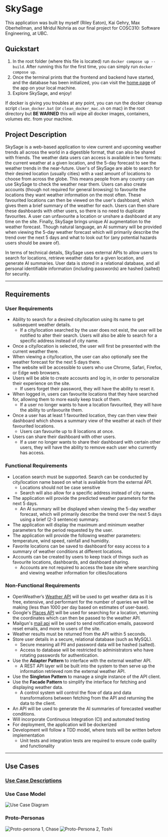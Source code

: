 # SkySage

This application was built by myself (Riley Eaton), Kai Gehry, Max Oberhellman, and Mridul Nohria as our final project for COSC310: Software Engineering, at UBC.

## Quickstart 

1. In the root folder (where this file is located) run `docker compose up --build`. After running this for the first time, you can simply run `docker compose up`.
2. Once the terminal prints that the frontend and backend have started, and the database has been initialized, you can visit the [home page](http://localhost:3000/home_page.html) of the app on your local machine.
3. Explore SkySage, and enjoy!

If docker is giving you troubles at any point, you can run the docker cleanup script `clean_docker.bat` (or `clean_docker_mac.sh` on mac) in the root directory but **BE WARNED** this will wipe all docker images, containers, volumes etc. from your machine. 

## Project Description

SkySage is a web-based application to view current and upcoming weather trends all across the world in a digestible format, that can also be shared with friends. The weather data users can access is available in two formats: the current weather at a given location, and the 5-day forecast to see the weather trends in the near-future. User's of SkySage are able to search for their desired location (usually cities) with a vast amount of locations to choose from across the globe. This means people from any country can use SkySage to check the weather near them. Users can also create accounts (though not required for general browsing) to favourite the locations they want weather information on the most often. These favourited locations can then be viewed on the user's dashboard, which gives them a brief summary of the weather for each. Users can then share these dashboards with other users, so there is no need to duplicate favourites. A user can unfavourite a location or unshare a dashboard at any time on the site. Finally, SkySage brings unique AI augmentation to the weather forecast. Though natural language, an AI summary will be provided when viewing the 5-day weather forecast which will primarily describe the trend over the next 5 days and what to look out for (any potential hazards users should be aware of).

In terms of technical details, SkySage uses external APIs to allow users to search for locations, retrieve weather data for a given location, and generate AI summaries. User data is stored in a relational database, and all personal identifiable information (including passwords) are hashed (salted) for security.

---

## Requirements

### User Requirements

- Ability to search for a desired city/location using its name to get subsequent weather details.
  - If a city/location searched by the user does not exist, the user will be notified to alter their search. Users will also be able to search for a specific address instead of city name.
- Once a city/location is selected, the user will first be presented with the current weather there.
- When viewing a city/location, the user can also optionally see the weather forecast for the next 5 days there.
- The website will be accessible to users who use Chrome, Safari, Firefox, or Edge web browsers.
- Users will be able to create accounts and log in, in order to personalize their experience on the site.
  - If users forget their password, they will have the ability to reset it.
- When logged in, users can favourite locations that they have searched for, allowing them to more easily keep track of them.
  - If a user no longer wants to have a location favourited, they will have the ability to unfavourite them.
- Once a user has at least 1 favourited location, they can then view their dashboard which shows a summary view of the weather at each of their favourited locations.
  - Users can favourite up to 8 locations at once.
- Users can share their dashboard with other users.
  - If a user no longer wants to share their dashboard with certain other users, they will have the ability to remove each user who currently has access.

### Functional Requirements

- Location search must be supported. Search can be conducted by city/location name based on what is available from the external API.
  - Locations should not be case sensitive
  - Search will also allow for a specific address instead of city name.
- The application will provide the predicted weather parameters for the next 5 days.
  - An AI summary will be displayed when viewing the 5-day weather forecast, which will primarily describe the trend over the next 5 days using a brief (2-3 sentence) summary.
- The application will display the maximum and minimum weather parameters for the period requested by the user.
- The application will provide the following weather parameters: temperature, wind speed, rainfall and humidity.
- Favorite locations can be saved to dashboard for easy access to a summary of weather conditions at different locations.
- Accounts can be created by users to keep track of things such as favourite locations, dashboards, and dashboard sharing.
  - Accounts are not required to access the base site where searching and viewing weather information for cities/locations

### Non-Functional Requirements

- OpenWeather’s [Weather API](https://openweathermap.org/api) will be used to get weather data as it is free, extensive, and performant for the number of queries we will be making (less than 1000 per day based on estimates of user-base).
- Google's [Places API](https://developers.google.com/maps/documentation/places/web-service) will be used for searching for a location, returning the coordinates which can then be passed to the weather API.
- Mailgun's [mail api](https://documentation.mailgun.com/docs/mailgun/api-reference/) will be used to send notification emails, password reset emails, and more to users of the site.
- Weather results must be returned from the API within 5 seconds.
- Store user details in a secure, relational database (such as MySQL).
  - Secure meaning all PII and password data will be hashed (salted).
  - Access to database will be restricted to administrators who have rotating passwords for authentication.
- Use the **Adapter Pattern** to interface with the external weather API.
  - A REST API layer will be built into the system to then serve up the information retrieved rom the external weather API.
- Use the **Singleton Pattern** to manage a single instance of the API client.
- Use the **Facade Pattern** to simplify the interface for fetching and displaying weather data.
  - A control system will control the flow of data and data transformations between fetching from the API and returning the data to the client.
- An API will be used to generate the AI summaries of forecasted weather conditions.
- Will incorporate Continuous Integration (CI) and automated testing
- For deployment, the application will be dockerized
- Development will follow a TDD model, where tests will be written before implementation
  - Unit tests and integration tests are required to ensure code quality and functionality

---

## Use Cases

### [Use Case Descriptions](/documentation/use_case_descriptions.md)

### Use Case Model

![Use Case Diagram](/documentation/diagrams/use-case-diagram.png)

### Proto-Personas

![Proto-persona 1, Chase](/documentation/diagrams/proto_persona_Chase.png)
![Proto-Persona 2, Toshi](/documentation/diagrams/proto_persona_Toshi.png)
